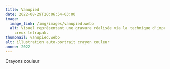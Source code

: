 ```yaml
---
title: Vanupied
date: 2022-08-29T20:06:54+03:00
image:
  image_link: /img/images/vanupied.webp
  alt: Visuel représentant une gravure réalisée via la technique d'impression en
    creux tetrapak.
thumbnail: vanupied.webp
alt: illustration auto-portrait crayon couleur
annee: 2022
---
```

Crayons couleur
